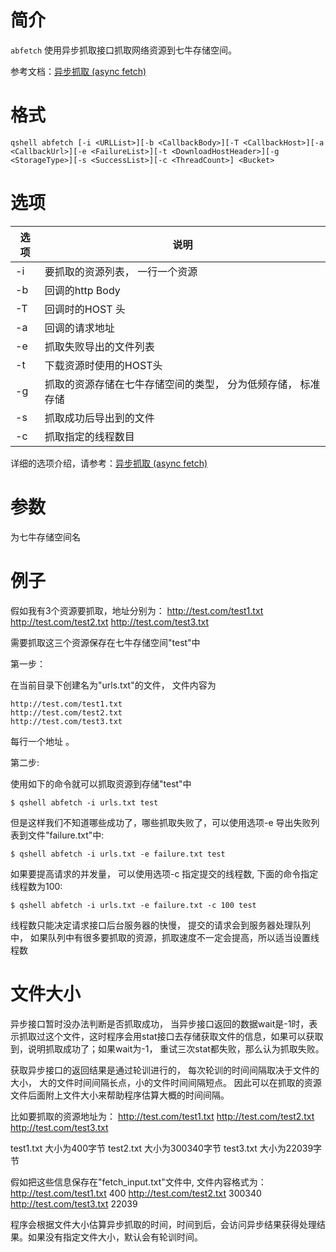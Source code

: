 # 简介

`abfetch` 使用异步抓取接口抓取网络资源到七牛存储空间。

参考文档：[异步抓取 (async fetch)](https://developer.qiniu.com/kodo/api/4097/asynch-fetch)

# 格式

```
qshell abfetch [-i <URLList>][-b <CallbackBody>][-T <CallbackHost>][-a <CallbackUrl>][-e <FailureList>][-t <DownloadHostHeader>][-g <StorageType>][-s <SuccessList>][-c <ThreadCount>] <Bucket>
```

# 选项
| 选项  | 说明                                                     |
|------|------|
| -i   | 要抓取的资源列表， 一行一个资源                               |
| -b   | 回调的http Body                                           |
| -T   | 回调时的HOST 头                                            |
| -a   | 回调的请求地址                                              |
| -e   | 抓取失败导出的文件列表                                       |
| -t   | 下载资源时使用的HOST头                                      |
| -g   | 抓取的资源存储在七牛存储空间的类型， 分为低频存储， 标准存储       |
| -s   | 抓取成功后导出到的文件                                       |
| -c   | 抓取指定的线程数目                                          |


详细的选项介绍，请参考：[异步抓取 (async fetch)](https://developer.qiniu.com/kodo/api/4097/asynch-fetch)


# 参数
<Bucket> 为七牛存储空间名


# 例子

假如我有3个资源要抓取，地址分别为：
http://test.com/test1.txt
http://test.com/test2.txt
http://test.com/test3.txt

需要抓取这三个资源保存在七牛存储空间"test"中

第一步：

在当前目录下创建名为"urls.txt"的文件， 文件内容为

```
http://test.com/test1.txt
http://test.com/test2.txt
http://test.com/test3.txt
```
每行一个地址 。


第二步:

使用如下的命令就可以抓取资源到存储"test"中
```
$ qshell abfetch -i urls.txt test
```


但是这样我们不知道哪些成功了，哪些抓取失败了，可以使用选项-e 导出失败列表到文件"failure.txt"中:
```
$ qshell abfetch -i urls.txt -e failure.txt test
```


如果要提高请求的并发量， 可以使用选项-c 指定提交的线程数, 下面的命令指定线程数为100:
```
$ qshell abfetch -i urls.txt -e failure.txt -c 100 test
```
线程数只能决定请求接口后台服务器的快慢， 提交的请求会到服务器处理队列中， 如果队列中有很多要抓取的资源，抓取速度不一定会提高，所以适当设置线程数

# 文件大小

异步接口暂时没办法判断是否抓取成功， 当异步接口返回的数据wait是-1时，表示抓取过这个文件，这时程序会用stat接口去存储获取文件的信息，如果可以获取到，说明抓取成功了；如果wait为-1， 重试三次stat都失败，那么认为抓取失败。

获取异步接口的返回结果是通过轮训进行的， 每次轮训的时间间隔取决于文件的大小， 大的文件时间间隔长点，小的文件时间间隔短点。
因此可以在抓取的资源文件后面附上文件大小来帮助程序估算大概的时间间隔。

比如要抓取的资源地址为：
http://test.com/test1.txt
http://test.com/test2.txt
http://test.com/test3.txt

test1.txt 大小为400字节
test2.txt 大小为300340字节
test3.txt 大小为22039字节

假如把这些信息保存在"fetch_input.txt"文件中, 文件内容格式为：
http://test.com/test1.txt    400
http://test.com/test2.txt    300340
http://test.com/test3.txt    22039

程序会根据文件大小估算异步抓取的时间，时间到后，会访问异步结果获得处理结果。如果没有指定文件大小，默认会有轮训时间。
